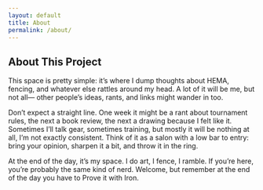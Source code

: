 ```yaml
---
layout: default
title: About
permalink: /about/
---
```


<section class="deco-card">
  <span class="corner tl" aria-hidden="true"></span>
  <span class="corner tr" aria-hidden="true"></span>
  <span class="corner bl" aria-hidden="true"></span>
  <span class="corner br" aria-hidden="true"></span>

  <h2>About This Project</h2>
   <p>
    This space is pretty simple: it’s where I dump thoughts about HEMA, fencing, 
    and whatever else rattles around my head. A lot of it will be me, but not all— 
    other people’s ideas, rants, and links might wander in too.  
  </p>
  <p>
    Don’t expect a straight line. One week it might be a rant about tournament rules, 
    the next a book review, the next a drawing because I felt like it. 
    Sometimes I’ll talk gear, sometimes training, but mostly it will be nothing at all,
    I’m not exactly consistent. Think of it as a salon with a low bar to entry: 
    bring your opinion, sharpen it a bit, and throw it in the ring.  
  </p>
  <p>
    At the end of the day, it’s my space. I do art, I fence, I ramble. 
    If you’re here, you’re probably the same kind of nerd. Welcome, but remember at the end of the day you have to Prove it with Iron.
  </p>
</section>
